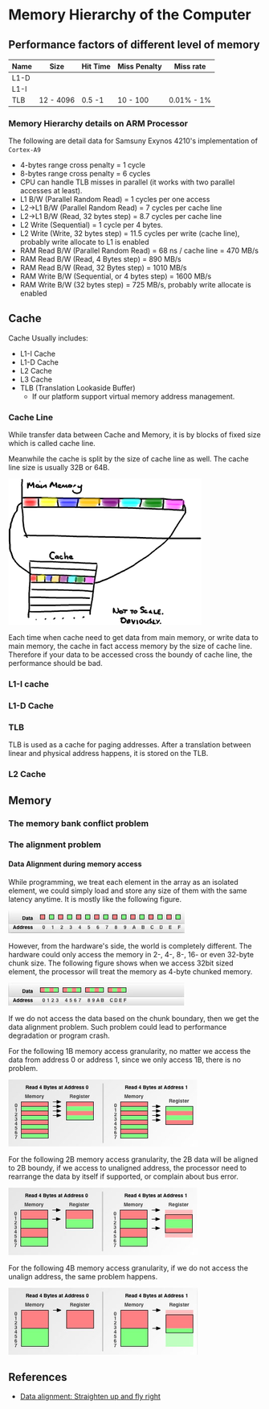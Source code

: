 # Memory Hierarchy of the Computer

## Performance factors of different level of memory

Name | Size | Hit Time | Miss Penalty | Miss rate
----- | ---- | --- | ----------- | --------
L1-D | | | |
L1-I | | | |
TLB | 12 - 4096 | 0.5 -1 | 10 - 100 | 0.01% - 1%


### Memory Hierarchy details on ARM Processor

The following are detail data for Samsuny Exynos 4210's implementation of `Cortex-A9`
- 4-bytes range cross penalty = 1 cycle
- 8-bytes range cross penalty = 6 cycles
- CPU can handle TLB misses in parallel (it works with two parallel accesses at least).
- L1 B/W (Parallel Random Read) = 1 cycles per one access
- L2->L1 B/W (Parallel Random Read) = 7 cycles per cache line
- L2->L1 B/W (Read, 32 bytes step) = 8.7 cycles per cache line
- L2 Write (Sequential) = 1 cycle per 4 bytes.
- L2 Write (Write, 32 bytes step) = 11.5 cycles per write (cache line), probably write allocate to L1 is enabled
- RAM Read B/W (Parallel Random Read) = 68 ns / cache line = 470 MB/s
- RAM Read B/W (Read, 4 Bytes step) = 890 MB/s
- RAM Read B/W (Read, 32 Bytes step) = 1010 MB/s
- RAM Write B/W (Sequential, or 4 bytes step) = 1600 MB/s
- RAM Write B/W (32 bytes step) = 725 MB/s, probably write allocate is enabled

## Cache
Cache Usually includes:
- L1-I Cache
- L1-D Cache
- L2 Cache
- L3 Cache
- TLB (Translation Lookaside Buffer)
  - If our platform support virtual memory address management.

### Cache Line
While transfer data between Cache and Memory, it is by blocks of fixed size which is called cache line.

Meanwhile the cache is split by the size of cache line as well.
The cache line size is usually 32B or 64B.

![How Cache Line works](https://raw.githubusercontent.com/erlv/libPerformanceMatters/master/docs/images/CacheLines.png)


Each time when cache need to get data from main memory, or write data to main memory, the cache in
fact access memory by the size of cache line. Therefore if your data to be accessed cross the boundy of cache line, the performance should be bad.

### L1-I cache


### L1-D Cache


### TLB
TLB is used as a cache for paging addresses. After a translation between linear
and physical address happens, it is stored on the TLB.



### L2 Cache




## Memory


### The memory bank conflict problem


### The alignment problem

#### Data Alignment during memory access


While programming, we treat each element in the array as an isolated element,
we could simply load and store any size of them with the same latency anytime.
It is mostly like the following figure.

![How Programmers see memory](https://raw.githubusercontent.com/erlv/libPerformanceMatters/master/docs/images/da_programmer.jpg)

However, from the hardware's side, the world is completely different. The hardware
could only access the memory in 2-, 4-, 8-, 16- or even 32-byte chunk size. The following
figure shows when we access 32bit sized element, the processor will treat the memory
as 4-byte chunked memory.

![How processor sees memory](https://raw.githubusercontent.com/erlv/libPerformanceMatters/master/docs/images/da_processor.jpg)

If we do not access the data based on the chunk boundary, then we get the data alignment
problem. Such problem could lead to performance degradation or program crash.

For the following 1B memory access granularity, no matter we access the data from
address 0 or address 1, since we only access 1B, there is no problem.

![1B memory access](https://raw.githubusercontent.com/erlv/libPerformanceMatters/master/docs/images/da_singleByteAccess.jpg)


For the following 2B memory access granularity, the 2B data will be aligned to 2B boundy, if we
 access to unaligned address, the processor need to rearrange the data by itself if supported, or complain about bus error.

![2B memory access](https://raw.githubusercontent.com/erlv/libPerformanceMatters/master/docs/images/da_doubleByteAccess.jpg)


For the following 4B memory access granularity, if we do not access the unalign address, the same problem happens.

![4B memory access](https://raw.githubusercontent.com/erlv/libPerformanceMatters/master/docs/images/da_quadByteAccess.jpg)

## References
- [Data alignment: Straighten up and fly right](http://www.ibm.com/developerworks/library/pa-dalign/)
